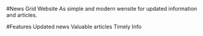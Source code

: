 #News Grid Website
As simple and modern wensite for updated information and articles.

#Features
Updated news
Valuable articles
Timely Info